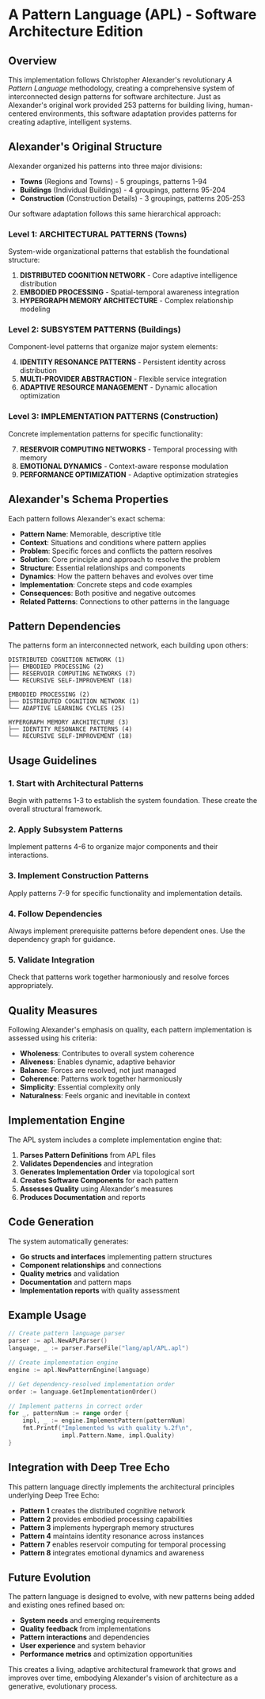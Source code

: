 
# A Pattern Language (APL) - Software Architecture Edition

## Overview

This implementation follows Christopher Alexander's revolutionary *A Pattern Language* methodology, creating a comprehensive system of interconnected design patterns for software architecture. Just as Alexander's original work provided 253 patterns for building living, human-centered environments, this software adaptation provides patterns for creating adaptive, intelligent systems.

## Alexander's Original Structure

Alexander organized his patterns into three major divisions:
- **Towns** (Regions and Towns) - 5 groupings, patterns 1-94
- **Buildings** (Individual Buildings) - 4 groupings, patterns 95-204  
- **Construction** (Construction Details) - 3 groupings, patterns 205-253

Our software adaptation follows this same hierarchical approach:

### Level 1: ARCHITECTURAL PATTERNS (Towns)
System-wide organizational patterns that establish the foundational structure:

1. **DISTRIBUTED COGNITION NETWORK** - Core adaptive intelligence distribution
2. **EMBODIED PROCESSING** - Spatial-temporal awareness integration
3. **HYPERGRAPH MEMORY ARCHITECTURE** - Complex relationship modeling

### Level 2: SUBSYSTEM PATTERNS (Buildings)
Component-level patterns that organize major system elements:

4. **IDENTITY RESONANCE PATTERNS** - Persistent identity across distribution
5. **MULTI-PROVIDER ABSTRACTION** - Flexible service integration
6. **ADAPTIVE RESOURCE MANAGEMENT** - Dynamic allocation optimization

### Level 3: IMPLEMENTATION PATTERNS (Construction)
Concrete implementation patterns for specific functionality:

7. **RESERVOIR COMPUTING NETWORKS** - Temporal processing with memory
8. **EMOTIONAL DYNAMICS** - Context-aware response modulation
9. **PERFORMANCE OPTIMIZATION** - Adaptive optimization strategies

## Alexander's Schema Properties

Each pattern follows Alexander's exact schema:

- **Pattern Name**: Memorable, descriptive title
- **Context**: Situations and conditions where pattern applies
- **Problem**: Specific forces and conflicts the pattern resolves
- **Solution**: Core principle and approach to resolve the problem
- **Structure**: Essential relationships and components
- **Dynamics**: How the pattern behaves and evolves over time
- **Implementation**: Concrete steps and code examples
- **Consequences**: Both positive and negative outcomes
- **Related Patterns**: Connections to other patterns in the language

## Pattern Dependencies

The patterns form an interconnected network, each building upon others:

```
DISTRIBUTED COGNITION NETWORK (1)
├── EMBODIED PROCESSING (2)
├── RESERVOIR COMPUTING NETWORKS (7)
└── RECURSIVE SELF-IMPROVEMENT (18)

EMBODIED PROCESSING (2)
├── DISTRIBUTED COGNITION NETWORK (1)
└── ADAPTIVE LEARNING CYCLES (25)

HYPERGRAPH MEMORY ARCHITECTURE (3)
├── IDENTITY RESONANCE PATTERNS (4)
└── RECURSIVE SELF-IMPROVEMENT (18)
```

## Usage Guidelines

### 1. Start with Architectural Patterns
Begin with patterns 1-3 to establish the system foundation. These create the overall structural framework.

### 2. Apply Subsystem Patterns  
Implement patterns 4-6 to organize major components and their interactions.

### 3. Implement Construction Patterns
Apply patterns 7-9 for specific functionality and implementation details.

### 4. Follow Dependencies
Always implement prerequisite patterns before dependent ones. Use the dependency graph for guidance.

### 5. Validate Integration
Check that patterns work together harmoniously and resolve forces appropriately.

## Quality Measures

Following Alexander's emphasis on quality, each pattern implementation is assessed using his criteria:

- **Wholeness**: Contributes to overall system coherence
- **Aliveness**: Enables dynamic, adaptive behavior  
- **Balance**: Forces are resolved, not just managed
- **Coherence**: Patterns work together harmoniously
- **Simplicity**: Essential complexity only
- **Naturalness**: Feels organic and inevitable in context

## Implementation Engine

The APL system includes a complete implementation engine that:

1. **Parses Pattern Definitions** from APL files
2. **Validates Dependencies** and integration
3. **Generates Implementation Order** via topological sort
4. **Creates Software Components** for each pattern
5. **Assesses Quality** using Alexander's measures
6. **Produces Documentation** and reports

## Code Generation

The system automatically generates:

- **Go structs and interfaces** implementing pattern structures
- **Component relationships** and connections
- **Quality metrics** and validation
- **Documentation** and pattern maps
- **Implementation reports** with quality assessment

## Example Usage

```go
// Create pattern language parser
parser := apl.NewAPLParser()
language, _ := parser.ParseFile("lang/apl/APL.apl")

// Create implementation engine  
engine := apl.NewPatternEngine(language)

// Get dependency-resolved implementation order
order := language.GetImplementationOrder()

// Implement patterns in correct order
for _, patternNum := range order {
    impl, _ := engine.ImplementPattern(patternNum)
    fmt.Printf("Implemented %s with quality %.2f\n", 
               impl.Pattern.Name, impl.Quality)
}
```

## Integration with Deep Tree Echo

This pattern language directly implements the architectural principles underlying Deep Tree Echo:

- **Pattern 1** creates the distributed cognitive network
- **Pattern 2** provides embodied processing capabilities  
- **Pattern 3** implements hypergraph memory structures
- **Pattern 4** maintains identity resonance across instances
- **Pattern 7** enables reservoir computing for temporal processing
- **Pattern 8** integrates emotional dynamics and awareness

## Future Evolution

The pattern language is designed to evolve, with new patterns being added and existing ones refined based on:

- **System needs** and emerging requirements
- **Quality feedback** from implementations  
- **Pattern interactions** and dependencies
- **User experience** and system behavior
- **Performance metrics** and optimization opportunities

This creates a living, adaptive architectural framework that grows and improves over time, embodying Alexander's vision of architecture as a generative, evolutionary process.
